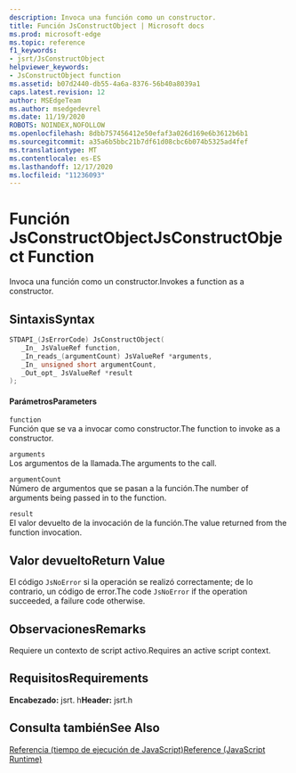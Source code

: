 ```yaml
---
description: Invoca una función como un constructor.
title: Función JsConstructObject | Microsoft docs
ms.prod: microsoft-edge
ms.topic: reference
f1_keywords:
- jsrt/JsConstructObject
helpviewer_keywords:
- JsConstructObject function
ms.assetid: b07d2440-db55-4a6a-8376-56b40a8039a1
caps.latest.revision: 12
author: MSEdgeTeam
ms.author: msedgedevrel
ms.date: 11/19/2020
ROBOTS: NOINDEX,NOFOLLOW
ms.openlocfilehash: 8dbb757456412e50efaf3a026d169e6b3612b6b1
ms.sourcegitcommit: a35a6b5bbc21b7df61d08cbc6b074b5325ad4fef
ms.translationtype: MT
ms.contentlocale: es-ES
ms.lasthandoff: 12/17/2020
ms.locfileid: "11236093"
---
```

# <span data-ttu-id="36dfd-103">Función JsConstructObject</span><span class="sxs-lookup"><span data-stu-id="36dfd-103">JsConstructObject Function</span></span>

<span data-ttu-id="36dfd-104">Invoca una función como un constructor.</span><span class="sxs-lookup"><span data-stu-id="36dfd-104">Invokes a function as a constructor.</span></span>  
  
## <span data-ttu-id="36dfd-105">Sintaxis</span><span class="sxs-lookup"><span data-stu-id="36dfd-105">Syntax</span></span>  
  
```cpp  
STDAPI_(JsErrorCode) JsConstructObject(  
   _In_ JsValueRef function,  
   _In_reads_(argumentCount) JsValueRef *arguments,  
   _In_ unsigned short argumentCount,  
   _Out_opt_ JsValueRef *result  
);  
```  
  
#### <span data-ttu-id="36dfd-106">Parámetros</span><span class="sxs-lookup"><span data-stu-id="36dfd-106">Parameters</span></span>  
 `function`  
 <span data-ttu-id="36dfd-107">Función que se va a invocar como constructor.</span><span class="sxs-lookup"><span data-stu-id="36dfd-107">The function to invoke as a constructor.</span></span>  
  
 `arguments`  
 <span data-ttu-id="36dfd-108">Los argumentos de la llamada.</span><span class="sxs-lookup"><span data-stu-id="36dfd-108">The arguments to the call.</span></span>  
  
 `argumentCount`  
 <span data-ttu-id="36dfd-109">Número de argumentos que se pasan a la función.</span><span class="sxs-lookup"><span data-stu-id="36dfd-109">The number of arguments being passed in to the function.</span></span>  
  
 `result`  
 <span data-ttu-id="36dfd-110">El valor devuelto de la invocación de la función.</span><span class="sxs-lookup"><span data-stu-id="36dfd-110">The value returned from the function invocation.</span></span>  
  
## <span data-ttu-id="36dfd-111">Valor devuelto</span><span class="sxs-lookup"><span data-stu-id="36dfd-111">Return Value</span></span>  
 <span data-ttu-id="36dfd-112">El código `JsNoError` si la operación se realizó correctamente; de lo contrario, un código de error.</span><span class="sxs-lookup"><span data-stu-id="36dfd-112">The code `JsNoError` if the operation succeeded, a failure code otherwise.</span></span>  
  
## <span data-ttu-id="36dfd-113">Observaciones</span><span class="sxs-lookup"><span data-stu-id="36dfd-113">Remarks</span></span>  
 <span data-ttu-id="36dfd-114">Requiere un contexto de script activo.</span><span class="sxs-lookup"><span data-stu-id="36dfd-114">Requires an active script context.</span></span>  
  
## <span data-ttu-id="36dfd-115">Requisitos</span><span class="sxs-lookup"><span data-stu-id="36dfd-115">Requirements</span></span>  
 <span data-ttu-id="36dfd-116">**Encabezado:** jsrt. h</span><span class="sxs-lookup"><span data-stu-id="36dfd-116">**Header:** jsrt.h</span></span>  
  
## <span data-ttu-id="36dfd-117">Consulta también</span><span class="sxs-lookup"><span data-stu-id="36dfd-117">See Also</span></span>  
 [<span data-ttu-id="36dfd-118">Referencia (tiempo de ejecución de JavaScript)</span><span class="sxs-lookup"><span data-stu-id="36dfd-118">Reference (JavaScript Runtime)</span></span>](../chakra-hosting/reference-javascript-runtime.md)
